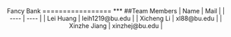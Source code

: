 <center>Fancy Bank
=================
***
##Team Members
|  Name   | Mail  |
|  ----  | ----  |
| Lei Huang  | leih1219@bu.edu |
| Xicheng Li | xl88@bu.edu |
| Xinzhe Jiang | xinzhej@bu.edu |


